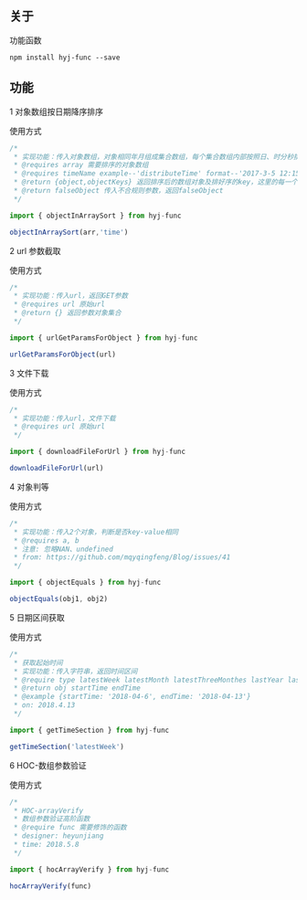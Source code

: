 ## 关于

功能函数

`npm install hyj-func --save`

## 功能

1 对象数组按日期降序排序

使用方式

```javascript
/*
 * 实现功能：传入对象数组，对象相同年月组成集合数组，每个集合数组内部按照日、时分秒排序
 * @requires array 需要排序的对象数组
 * @requires timeName example--'distributeTime' format--'2017-3-5 12:15:32' 需要排序的字段名称
 * @return {object,objectKeys} 返回排序后的数组对象及排好序的key，这里的每一个对象值为一个数组，包含的是相同年月的对象集合
 * @return falseObject 传入不合规则参数，返回falseObject
 */

import { objectInArraySort } from hyj-func

objectInArraySort(arr,'time')
```

2 url 参数截取

使用方式

```javascript
/*
 * 实现功能：传入url，返回GET参数
 * @requires url 原始url
 * @return {} 返回参数对象集合
 */

import { urlGetParamsForObject } from hyj-func

urlGetParamsForObject(url)
```

3 文件下载

使用方式

```javascript
/*
 * 实现功能：传入url，文件下载
 * @requires url 原始url
 */

import { downloadFileForUrl } from hyj-func

downloadFileForUrl(url)
```

4 对象判等

使用方式

```javascript
/*
 * 实现功能：传入2个对象，判断是否key-value相同
 * @requires a, b
 * 注意: 忽略NAN、undefined
 * from: https://github.com/mqyqingfeng/Blog/issues/41
 */

import { objectEquals } from hyj-func

objectEquals(obj1, obj2)
```

5 日期区间获取

使用方式

```javascript
/*
 * 获取起始时间
 * 实现功能：传入字符串，返回时间区间
 * @require type latestWeek latestMonth latestThreeMonthes lastYear lastThreeYears
 * @return obj startTime endTime
 * @example {startTime: '2018-04-6', endTime: '2018-04-13'}
 * on: 2018.4.13
 */

import { getTimeSection } from hyj-func

getTimeSection('latestWeek')
```

6 HOC-数组参数验证

使用方式

```javascript
/*
 * HOC-arrayVerify
 * 数组参数验证高阶函数
 * @require func 需要修饰的函数
 * designer: heyunjiang
 * time: 2018.5.8
 */

import { hocArrayVerify } from hyj-func

hocArrayVerify(func)
```
